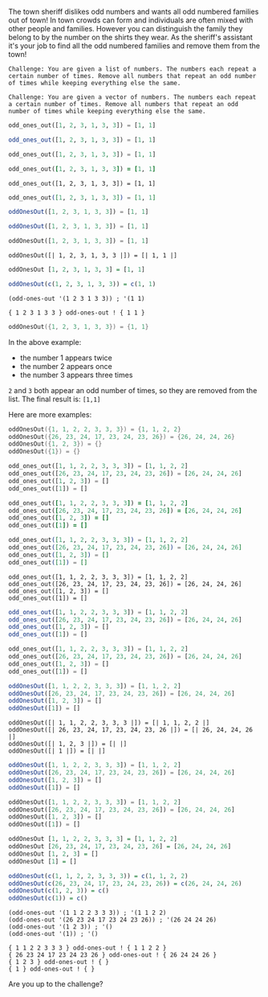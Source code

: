 The town sheriff dislikes odd numbers and wants all odd numbered families out of town! In town crowds can form and individuals are often mixed with other people and families. However you can distinguish the family they belong to by the number on the shirts they wear. As the sheriff's assistant it's your job to find all the odd numbered families and remove them from the town!
~~~if-not:cpp
Challenge: You are given a list of numbers. The numbers each repeat a certain number of times. Remove all numbers that repeat an odd number of times while keeping everything else the same.
~~~
~~~if:cpp
Challenge: You are given a vector of numbers. The numbers each repeat a certain number of times. Remove all numbers that repeat an odd number of times while keeping everything else the same.
~~~
```python
odd_ones_out([1, 2, 3, 1, 3, 3]) = [1, 1]
```
```julia
odd_ones_out([1, 2, 3, 1, 3, 3]) = [1, 1]
```
```php
odd_ones_out([1, 2, 3, 1, 3, 3]) = [1, 1]
```
```ruby
odd_ones_out([1, 2, 3, 1, 3, 3]) = [1, 1]
```
```crystal
odd_ones_out([1, 2, 3, 1, 3, 3]) = [1, 1]
```
```elixir
odd_ones_out([1, 2, 3, 1, 3, 3]) = [1, 1]
```
```javascript
oddOnesOut([1, 2, 3, 1, 3, 3]) = [1, 1]
```
```typescript
oddOnesOut([1, 2, 3, 1, 3, 3]) = [1, 1]
```
```dart
oddOnesOut([1, 2, 3, 1, 3, 3]) = [1, 1]
```
```reason
oddOnesOut([| 1, 2, 3, 1, 3, 3 |]) = [| 1, 1 |]
```
```haskell
oddOnesOut [1, 2, 3, 1, 3, 3] = [1, 1]
```
```r
oddOnesOut(c(1, 2, 3, 1, 3, 3)) = c(1, 1)
```
```racket
(odd-ones-out '(1 2 3 1 3 3)) ; '(1 1)
```
```factor
{ 1 2 3 1 3 3 } odd-ones-out ! { 1 1 }
```
```cpp
oddOnesOut({1, 2, 3, 1, 3, 3}) = {1, 1}
```
In the above example:
- the number 1 appears twice
- the number 2 appears once
- the number 3 appears three times

`2` and `3` both appear an odd number of times, so they are removed from the list. The final result is: `[1,1]`

Here are more examples:
```cpp
oddOnesOut({1, 1, 2, 2, 3, 3, 3}) = {1, 1, 2, 2}
oddOnesOut({26, 23, 24, 17, 23, 24, 23, 26}) = {26, 24, 24, 26}
oddOnesOut({1, 2, 3}) = {}
oddOnesOut({1}) = {}
```
```python
odd_ones_out([1, 1, 2, 2, 3, 3, 3]) = [1, 1, 2, 2]
odd_ones_out([26, 23, 24, 17, 23, 24, 23, 26]) = [26, 24, 24, 26]
odd_ones_out([1, 2, 3]) = []
odd_ones_out([1]) = []
```
```ruby
odd_ones_out([1, 1, 2, 2, 3, 3, 3]) = [1, 1, 2, 2]
odd_ones_out([26, 23, 24, 17, 23, 24, 23, 26]) = [26, 24, 24, 26]
odd_ones_out([1, 2, 3]) = []
odd_ones_out([1]) = []
```
```elixir
odd_ones_out([1, 1, 2, 2, 3, 3, 3]) = [1, 1, 2, 2]
odd_ones_out([26, 23, 24, 17, 23, 24, 23, 26]) = [26, 24, 24, 26]
odd_ones_out([1, 2, 3]) = []
odd_ones_out([1]) = []
```
```crystal
odd_ones_out([1, 1, 2, 2, 3, 3, 3]) = [1, 1, 2, 2]
odd_ones_out([26, 23, 24, 17, 23, 24, 23, 26]) = [26, 24, 24, 26]
odd_ones_out([1, 2, 3]) = []
odd_ones_out([1]) = []
```
```julia
odd_ones_out([1, 1, 2, 2, 3, 3, 3]) = [1, 1, 2, 2]
odd_ones_out([26, 23, 24, 17, 23, 24, 23, 26]) = [26, 24, 24, 26]
odd_ones_out([1, 2, 3]) = []
odd_ones_out([1]) = []
```
```php
odd_ones_out([1, 1, 2, 2, 3, 3, 3]) = [1, 1, 2, 2]
odd_ones_out([26, 23, 24, 17, 23, 24, 23, 26]) = [26, 24, 24, 26]
odd_ones_out([1, 2, 3]) = []
odd_ones_out([1]) = []
```
```javascript
oddOnesOut([1, 1, 2, 2, 3, 3, 3]) = [1, 1, 2, 2]
oddOnesOut([26, 23, 24, 17, 23, 24, 23, 26]) = [26, 24, 24, 26]
oddOnesOut([1, 2, 3]) = []
oddOnesOut([1]) = []
```
```reason
oddOnesOut([| 1, 1, 2, 2, 3, 3, 3 |]) = [| 1, 1, 2, 2 |]
oddOnesOut([| 26, 23, 24, 17, 23, 24, 23, 26 |]) = [| 26, 24, 24, 26 |]
oddOnesOut([| 1, 2, 3 |]) = [| |]
oddOnesOut([| 1 |]) = [| |]
```
```typescript
oddOnesOut([1, 1, 2, 2, 3, 3, 3]) = [1, 1, 2, 2]
oddOnesOut([26, 23, 24, 17, 23, 24, 23, 26]) = [26, 24, 24, 26]
oddOnesOut([1, 2, 3]) = []
oddOnesOut([1]) = []
```
```dart
oddOnesOut([1, 1, 2, 2, 3, 3, 3]) = [1, 1, 2, 2]
oddOnesOut([26, 23, 24, 17, 23, 24, 23, 26]) = [26, 24, 24, 26]
oddOnesOut([1, 2, 3]) = []
oddOnesOut([1]) = []
```
```haskell
oddOnesOut [1, 1, 2, 2, 3, 3, 3] = [1, 1, 2, 2]
oddOnesOut [26, 23, 24, 17, 23, 24, 23, 26] = [26, 24, 24, 26]
oddOnesOut [1, 2, 3] = []
oddOnesOut [1] = []
```
```r
oddOnesOut(c(1, 1, 2, 2, 3, 3, 3)) = c(1, 1, 2, 2)
oddOnesOut(c(26, 23, 24, 17, 23, 24, 23, 26)) = c(26, 24, 24, 26)
oddOnesOut(c(1, 2, 3)) = c()
oddOnesOut(c(1)) = c()
```
```racket
(odd-ones-out '(1 1 2 2 3 3 3)) ; '(1 1 2 2)
(odd-ones-out '(26 23 24 17 23 24 23 26)) ; '(26 24 24 26)
(odd-ones-out '(1 2 3)) ; '()
(odd-ones-out '(1)) ; '()
```
```factor
{ 1 1 2 2 3 3 3 } odd-ones-out ! { 1 1 2 2 }
{ 26 23 24 17 23 24 23 26 } odd-ones-out ! { 26 24 24 26 }
{ 1 2 3 } odd-ones-out ! { }
{ 1 } odd-ones-out ! { }
```

Are you up to the challenge?
